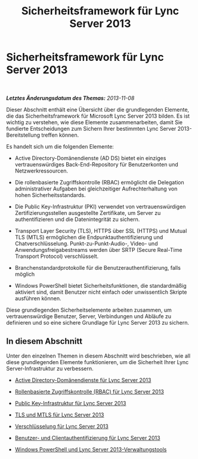 ﻿---
title: Sicherheitsframework für Lync Server 2013
TOCTitle: Sicherheitsframework für Lync Server 2013
ms:assetid: 01131e28-b38e-40d9-8524-06725b9c6608
ms:mtpsurl: https://technet.microsoft.com/de-de/library/Dn481316(v=OCS.15)
ms:contentKeyID: 59682862
ms.date: 05/19/2016
mtps_version: v=OCS.15
ms.translationtype: HT
---

# Sicherheitsframework für Lync Server 2013

 

_**Letztes Änderungsdatum des Themas:** 2013-11-08_

Dieser Abschnitt enthält eine Übersicht über die grundlegenden Elemente, die das Sicherheitsframework für Microsoft Lync Server 2013 bilden. Es ist wichtig zu verstehen, wie diese Elemente zusammenarbeiten, damit Sie fundierte Entscheidungen zum Sichern Ihrer bestimmten Lync Server 2013-Bereitstellung treffen können.

Es handelt sich um die folgenden Elemente:

  - Active Directory-Domänendienste (AD DS) bietet ein einziges vertrauenswürdiges Back-End-Repository für Benutzerkonten und Netzwerkressourcen.

  - Die rollenbasierte Zugriffskontrolle (RBAC) ermöglicht die Delegation administrativer Aufgaben bei gleichzeitiger Aufrechterhaltung von hohen Sicherheitsstandards.

  - Die Public Key-Infrastruktur (PKI) verwendet von vertrauenswürdigen Zertifizierungsstellen ausgestellte Zertifikate, um Server zu authentifizieren und die Datenintegrität zu sichern.

  - Transport Layer Security (TLS), HTTPS über SSL (HTTPS) und Mutual TLS (MTLS) ermöglichen die Endpunktauthentifizierung und Chatverschlüsselung. Punkt-zu-Punkt-Audio-, Video- und Anwendungsfreigabestreams werden über SRTP (Secure Real-Time Transport Protocol) verschlüsselt.

  - Branchenstandardprotokolle für die Benutzerauthentifizierung, falls möglich

  - Windows PowerShell bietet Sicherheitsfunktionen, die standardmäßig aktiviert sind, damit Benutzer nicht einfach oder unwissentlich Skripte ausführen können.

Diese grundlegenden Sicherheitselemente arbeiten zusammen, um vertrauenswürdige Benutzer, Server, Verbindungen und Abläufe zu definieren und so eine sichere Grundlage für Lync Server 2013 zu sichern.

## In diesem Abschnitt

Unter den einzelnen Themen in diesem Abschnitt wird beschrieben, wie all diese grundlegenden Elemente funktionieren, um die Sicherheit Ihrer Lync Server-Infrastruktur zu verbessern.

  - [Active Directory-Domänendienste für Lync Server 2013](lync-server-2013-active-directory-domain-services-for-lync-server.md)

  - [Rollenbasierte Zugriffskontrolle (RBAC) für Lync Server 2013](lync-server-2013-role-based-access-control-rbac.md)

  - [Public Key-Infrastruktur für Lync Server 2013](lync-server-2013-public-key-infrastructure.md)

  - [TLS und MTLS für Lync Server 2013](lync-server-2013-tls-and-mtls.md)

  - [Verschlüsselung für Lync Server 2013](lync-server-2013-encryption.md)

  - [Benutzer- und Clientauthentifizierung für Lync Server 2013](lync-server-2013-user-and-client-authentication.md)

  - [Windows PowerShell und Lync Server 2013-Verwaltungstools](lync-server-2013-windows-powershell-and-lync-server-management-tools.md)

